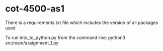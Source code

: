 # cot-4500-as1
There is a requirements.txt file which includes the version of all packages used

To run into_to_python.py from the command line:
python3 src/main/assignment_1.py
